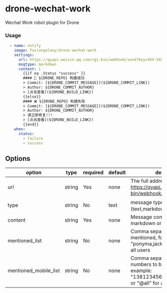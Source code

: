 # drone-wechat-work

Wechat Work robot plugin for Drone

### Usage

```yaml
  - name: notify
    image: fusiongalaxy/drone-wechat-work
    settings:
      url: https://qyapi.weixin.qq.com/cgi-bin/webhook/send?key=XXX-XXXX-XXX-XXXXX
      msgtype: markdown
      content: |
        {{if eq .Status "success" }}
        #### 🎉 ${DRONE_REPO} 构建成功
        > Commit: [${DRONE_COMMIT_MESSAGE}](${DRONE_COMMIT_LINK})
        > Author: ${DRONE_COMMIT_AUTHOR}
        > [点击查看](${DRONE_BUILD_LINK})
        {{else}}
        #### ❌ ${DRONE_REPO} 构建失败
        > Commit: [${DRONE_COMMIT_MESSAGE}](${DRONE_COMMIT_LINK})
        > Author: ${DRONE_COMMIT_AUTHOR}
        > 请立即修复!!!
        > [点击查看](${DRONE_BUILD_LINK})
        {{end}}
    when:
      status:
        - failure
        - success
```



## Options

| option | type | required | default | description |
| --- | --- | --- | --- | --- |
| url | string | Yes | none | The full address of webhook: https://qyapi.weixin.qq.com/cgi-bin/webhook/send?key=xxxxxx |
| type | string | No | text | message type，support (text,markdown) |
| content | string | Yes | none |  Message content, text or markdown or json string |
| mentioned_list | string | No | none | Comma separated `userid`s to be mentioned, for example: "ponyma,jackma" or "@all" for all users |
| mentioned_mobile_list | string | No | none | Comma separated mobile phone numbers to be mentioned, for example: "13812345678,13898754321" or "@all" for all users |
